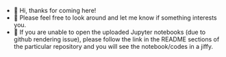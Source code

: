 - 👋 Hi, thanks for coming here!
- 👀 Please feel free to look around and let me know if something interests you. 
- :triangular_flag_on_post:	If you are unable to open the uploaded Jupyter notebooks (due to github rendering issue), please follow the link in the README sections of the particular repository and you will see the notebook/codes in a jiffy.
